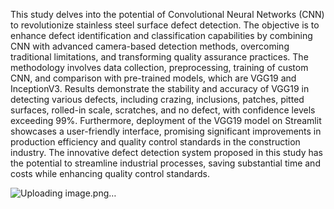 This study delves into the potential of Convolutional Neural Networks (CNN) to revolutionize stainless steel surface defect detection. The objective is to enhance defect identification and classification capabilities by combining CNN with advanced camera-based detection methods, overcoming traditional limitations, and transforming quality assurance practices. The methodology involves data collection, preprocessing, training of custom CNN, and comparison with pre-trained models, which are VGG19 and InceptionV3. Results demonstrate the stability and accuracy of VGG19 in detecting various defects, including crazing, inclusions, patches, pitted surfaces, rolled-in scale, scratches, and no defect, with confidence levels exceeding 99%. Furthermore, deployment of the VGG19 model on Streamlit showcases a user-friendly interface, promising significant improvements in production efficiency and quality control standards in the construction industry. The innovative defect detection system proposed in this study has the potential to streamline industrial processes, saving substantial time and costs while enhancing quality control standards.

![Uploading image.png…]()

